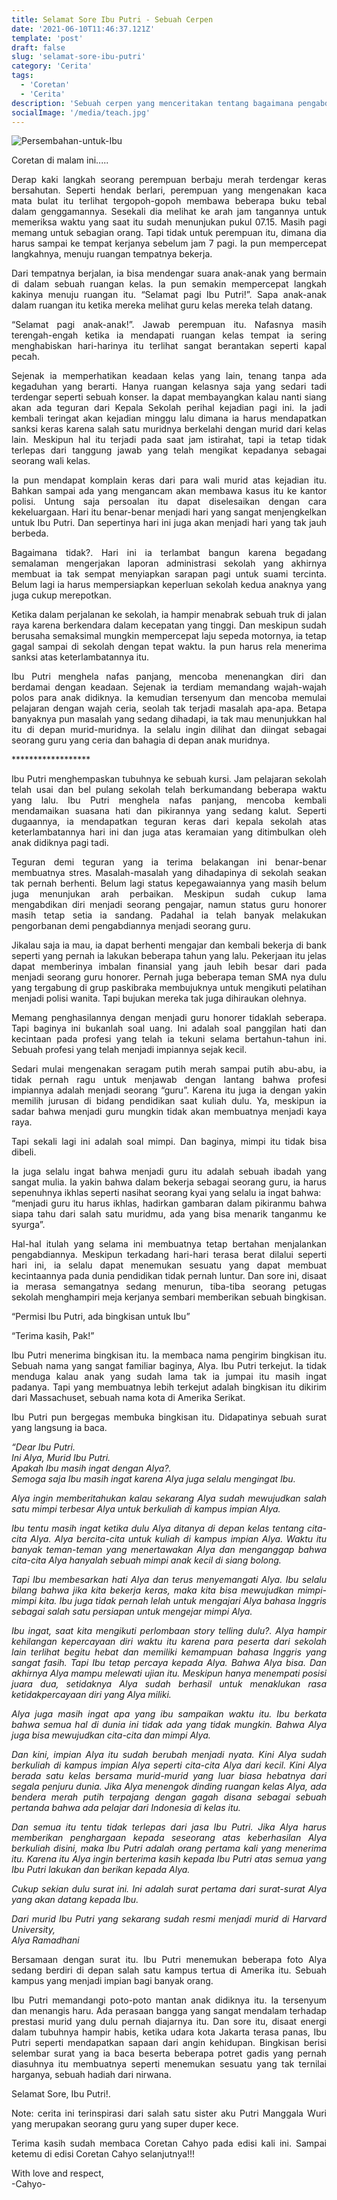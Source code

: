 ```yaml
---
title: Selamat Sore Ibu Putri - Sebuah Cerpen
date: '2021-06-10T11:46:37.121Z'
template: 'post'
draft: false
slug: 'selamat-sore-ibu-putri'
category: 'Cerita'
tags:
  - 'Coretan'
  - 'Cerita'
description: 'Sebuah cerpen yang menceritakan tentang bagaimana pengabdian seorang guru pada profesi yang dicintainya itu meskipun banyak masalah yang dihadapi. Bagaimanakah kisah selengkapnya?. Yuk baca bersama!'
socialImage: '/media/teach.jpg'
---
```


![Persembahan-untuk-Ibu](/media/teach.jpg)

<p>Coretan di malam ini.....</p>
<p style="text-align: justify;text-justify: inter-word;">
Derap kaki langkah seorang perempuan berbaju merah terdengar keras bersahutan. Seperti hendak berlari, perempuan yang mengenakan kaca mata bulat itu terlihat tergopoh-gopoh membawa beberapa buku tebal dalam genggamannya. Sesekali dia melihat ke arah jam tangannya untuk memeriksa waktu yang saat itu sudah menunjukan pukul 07.15. Masih pagi memang untuk sebagian orang. Tapi tidak untuk perempuan itu, dimana dia harus sampai ke tempat kerjanya sebelum jam 7 pagi. Ia pun mempercepat langkahnya, menuju ruangan tempatnya bekerja. 
</p>
<p style="text-align: justify;text-justify: inter-word;">
Dari tempatnya berjalan, ia bisa mendengar suara anak-anak yang bermain di dalam sebuah ruangan kelas. Ia pun semakin mempercepat langkah kakinya menuju ruangan itu.
“Selamat pagi Ibu Putri!”. Sapa anak-anak dalam ruangan itu ketika mereka melihat guru kelas mereka telah datang.
</p>
<p style="text-align: justify;text-justify: inter-word;">
“Selamat pagi anak-anak!”. Jawab perempuan itu. Nafasnya masih terengah-engah ketika ia mendapati ruangan kelas tempat ia sering menghabiskan hari-harinya itu terlihat sangat berantakan seperti kapal pecah. 
</p>
<p style="text-align: justify;text-justify: inter-word;">
Sejenak ia memperhatikan keadaan kelas yang lain, tenang tanpa ada kegaduhan yang berarti. Hanya ruangan kelasnya saja yang sedari tadi terdengar seperti sebuah konser. Ia dapat membayangkan kalau nanti siang akan ada teguran dari Kepala Sekolah perihal kejadian pagi ini. Ia jadi kembali teringat akan kejadian minggu lalu dimana ia harus mendapatkan sanksi keras karena salah satu muridnya berkelahi dengan murid dari kelas lain. Meskipun hal itu terjadi pada saat jam istirahat, tapi ia tetap tidak terlepas dari tanggung jawab yang telah mengikat kepadanya sebagai seorang wali kelas. 
</p>
<p style="text-align: justify;text-justify: inter-word;">
Ia pun mendapat komplain keras dari para wali murid atas kejadian itu. Bahkan sampai ada yang mengancam akan membawa kasus itu ke kantor polisi. Untung saja persoalan itu dapat diselesaikan dengan cara kekeluargaan. Hari itu benar-benar menjadi hari yang sangat menjengkelkan untuk Ibu Putri. Dan sepertinya hari ini juga akan menjadi hari yang tak jauh berbeda. 
</p>
<p style="text-align: justify;text-justify: inter-word;">
Bagaimana tidak?. Hari ini ia terlambat bangun karena begadang semalaman mengerjakan laporan administrasi sekolah yang akhirnya membuat ia tak sempat menyiapkan sarapan pagi untuk suami tercinta. Belum lagi ia harus mempersiapkan keperluan sekolah kedua anaknya yang juga cukup merepotkan. 
</p>
<p style="text-align: justify;text-justify: inter-word;">
Ketika dalam perjalanan ke sekolah, ia hampir menabrak sebuah truk di jalan raya karena berkendara dalam kecepatan yang tinggi. Dan meskipun sudah berusaha semaksimal mungkin mempercepat laju sepeda motornya, ia tetap gagal sampai di sekolah dengan tepat waktu. Ia pun harus rela menerima sanksi atas keterlambatannya itu.
</p>
<p style="text-align: justify;text-justify: inter-word;">
Ibu Putri menghela nafas panjang, mencoba menenangkan diri dan berdamai dengan keadaan. Sejenak ia terdiam memandang wajah-wajah polos para anak didiknya. Ia kemudian tersenyum dan mencoba memulai pelajaran dengan wajah ceria, seolah tak terjadi masalah apa-apa. Betapa banyaknya pun masalah yang sedang dihadapi, ia tak mau menunjukkan hal itu di depan murid-muridnya. Ia selalu ingin dilihat dan diingat sebagai seorang guru yang ceria dan bahagia di depan anak muridnya.
</p>
<p>******************</p>
<p style="text-align: justify;text-justify: inter-word;">
Ibu Putri menghempaskan tubuhnya ke sebuah kursi. Jam pelajaran sekolah telah usai dan bel pulang sekolah telah berkumandang beberapa waktu yang lalu. Ibu Putri menghela nafas panjang, mencoba kembali mendamaikan suasana hati dan pikirannya yang sedang kalut. Seperti dugaannya, ia mendapatkan teguran keras dari kepala sekolah atas keterlambatannya hari ini dan juga atas keramaian yang ditimbulkan oleh anak didiknya pagi tadi. 
</p>
<p style="text-align: justify;text-justify: inter-word;">
Teguran demi teguran yang ia terima belakangan ini benar-benar membuatnya stres. Masalah-masalah yang dihadapinya di sekolah seakan tak pernah berhenti. Belum lagi status kepegawaiannya yang masih belum juga menunjukan arah perbaikan. Meskipun sudah cukup lama mengabdikan diri menjadi seorang pengajar, namun status guru honorer masih tetap setia ia sandang. Padahal ia telah banyak melakukan pengorbanan demi pengabdiannya menjadi seorang guru. 
</p>
<p style="text-align: justify;text-justify: inter-word;">
Jikalau saja ia mau, ia dapat berhenti mengajar dan kembali bekerja di bank seperti yang pernah ia lakukan beberapa tahun yang lalu. Pekerjaan itu jelas dapat memberinya imbalan finansial yang jauh lebih besar dari pada menjadi seorang guru honorer. Pernah juga beberapa teman SMA nya dulu yang tergabung di grup paskibraka membujuknya untuk mengikuti pelatihan menjadi polisi wanita. Tapi bujukan mereka tak juga dihiraukan olehnya. 
</p>
<p style="text-align: justify;text-justify: inter-word;">
Memang penghasilannya dengan menjadi guru honorer tidaklah seberapa. Tapi baginya ini bukanlah soal uang. Ini adalah soal panggilan hati dan kecintaan pada profesi yang telah ia tekuni selama bertahun-tahun ini. Sebuah profesi yang telah menjadi impiannya sejak kecil. 
</p>
<p style="text-align: justify;text-justify: inter-word;">
Sedari mulai mengenakan seragam putih merah sampai putih abu-abu, ia tidak pernah ragu untuk menjawab dengan lantang bahwa profesi impiannya adalah menjadi seorang “guru”. Karena itu juga ia dengan yakin memilih jurusan di bidang pendidikan saat kuliah dulu. Ya, meskipun ia sadar bahwa menjadi guru mungkin tidak akan membuatnya menjadi kaya raya. 
</p>
<p style="text-align: justify;text-justify: inter-word;">
Tapi sekali lagi ini adalah soal mimpi. Dan baginya, mimpi itu tidak bisa dibeli. 
</p>
<p style="text-align: justify;text-justify: inter-word;">
Ia juga selalu ingat bahwa menjadi guru itu adalah sebuah ibadah yang sangat mulia. Ia yakin bahwa dalam bekerja sebagai seorang guru, ia harus sepenuhnya ikhlas seperti nasihat seorang kyai yang selalu ia ingat bahwa: <br/>
“menjadi guru itu harus ikhlas, hadirkan gambaran dalam pikiranmu bahwa siapa tahu dari salah satu muridmu, ada yang bisa menarik tanganmu ke syurga”.
</p>
<p style="text-align: justify;text-justify: inter-word;">
Hal-hal itulah yang selama ini membuatnya tetap bertahan menjalankan pengabdiannya. Meskipun terkadang hari-hari terasa berat dilalui seperti hari ini, ia selalu dapat menemukan sesuatu yang dapat membuat kecintaannya pada dunia pendidikan tidak pernah luntur. Dan sore ini, disaat ia merasa semangatnya sedang menurun, tiba-tiba seorang petugas sekolah menghampiri meja kerjanya sembari memberikan sebuah bingkisan. 
</p>
<p style="text-align: justify;text-justify: inter-word;">
“Permisi Ibu Putri, ada bingkisan untuk Ibu”
</p>
<p style="text-align: justify;text-justify: inter-word;">
“Terima kasih, Pak!” 
</p>
<p style="text-align: justify;text-justify: inter-word;">
Ibu Putri menerima bingkisan itu. Ia membaca nama pengirim bingkisan itu. Sebuah nama yang sangat familiar baginya, Alya. Ibu Putri terkejut. Ia tidak menduga kalau anak yang sudah lama tak ia jumpai itu masih ingat padanya. Tapi yang membuatnya lebih terkejut adalah bingkisan itu dikirim dari Massachuset, sebuah nama kota di Amerika Serikat. 
</p>
<p style="text-align: justify;text-justify: inter-word;">
Ibu Putri pun bergegas membuka bingkisan itu. Didapatinya sebuah surat yang langsung ia baca. 
</p>
<p style="text-align: justify;text-justify: inter-word;font-style: italic;">
“Dear Ibu Putri. <br/>
Ini Alya, Murid Ibu Putri. <br/>
Apakah Ibu masih ingat dengan Alya?. <br/>
Semoga saja Ibu masih ingat karena Alya juga selalu mengingat Ibu. <br/> 
</p>
<p style="text-align: justify;text-justify: inter-word;font-style: italic;">
Alya ingin memberitahukan kalau sekarang Alya sudah mewujudkan salah satu mimpi terbesar Alya untuk berkuliah di kampus impian Alya. 
</p>
<p style="text-align: justify;text-justify: inter-word;font-style: italic;">
Ibu tentu masih ingat ketika dulu Alya ditanya di depan kelas tentang cita-cita Alya. Alya bercita-cita untuk kuliah di kampus impian Alya. Waktu itu banyak teman-teman yang menertawakan Alya dan menganggap bahwa cita-cita Alya hanyalah sebuah mimpi anak kecil di siang bolong. 
</p>
<p style="text-align: justify;text-justify: inter-word;font-style: italic;">
Tapi Ibu membesarkan hati Alya dan terus menyemangati Alya. Ibu selalu bilang bahwa jika kita bekerja keras, maka kita bisa mewujudkan mimpi-mimpi kita. Ibu juga tidak pernah lelah untuk mengajari Alya bahasa Inggris sebagai salah satu persiapan untuk mengejar mimpi Alya. 
</p>
<p style="text-align: justify;text-justify: inter-word;font-style: italic;">
Ibu ingat, saat kita mengikuti perlombaan story telling dulu?. Alya hampir kehilangan kepercayaan diri waktu itu karena para peserta dari sekolah lain terlihat begitu hebat dan memiliki kemampuan bahasa Inggris yang sangat fasih. Tapi Ibu tetap percaya kepada Alya. Bahwa Alya bisa. Dan akhirnya Alya mampu melewati ujian itu. Meskipun hanya menempati posisi juara dua, setidaknya Alya sudah berhasil untuk menaklukan rasa ketidakpercayaan diri yang Alya miliki. 
</p>
<p style="text-align: justify;text-justify: inter-word;font-style: italic;">
Alya juga masih ingat apa yang ibu sampaikan waktu itu. Ibu berkata bahwa semua hal di dunia ini tidak ada yang tidak mungkin. Bahwa Alya juga bisa mewujudkan cita-cita dan mimpi Alya. 
</p>
<p style="text-align: justify;text-justify: inter-word;font-style: italic;">
Dan kini, impian Alya itu sudah berubah menjadi nyata. Kini Alya sudah berkuliah di kampus impian Alya seperti cita-cita Alya dari kecil. Kini Alya berada satu kelas bersama murid-murid yang luar biasa hebatnya dari segala penjuru dunia. Jika Alya menengok dinding ruangan kelas Alya, ada bendera merah putih terpajang dengan gagah disana sebagai sebuah pertanda bahwa ada pelajar dari Indonesia di kelas itu.
</p>
<p style="text-align: justify;text-justify: inter-word; font-style: italic;">
Dan semua itu tentu tidak terlepas dari jasa Ibu Putri. Jika Alya harus memberikan penghargaan kepada seseorang atas keberhasilan Alya berkuliah disini, maka Ibu Putri adalah orang pertama kali yang menerima itu. Karena itu Alya ingin berterima kasih kepada Ibu Putri atas semua yang Ibu Putri lakukan dan berikan kepada Alya. 
</p>
<p style="text-align: justify;text-justify: inter-word;font-style: italic;">
Cukup sekian dulu surat ini. Ini adalah surat pertama dari surat-surat Alya yang akan datang kepada Ibu. 
</p>
<p style="text-align: justify;text-justify: inter-word; font-style: italic;">
Dari murid Ibu Putri yang sekarang sudah resmi menjadi murid di Harvard University, <br/>
Alya Ramadhani
</p>
<p style="text-align: justify;text-justify: inter-word;">
Bersamaan dengan surat itu. Ibu Putri menemukan beberapa foto Alya sedang berdiri di depan salah satu kampus tertua di Amerika itu. Sebuah kampus yang menjadi impian bagi banyak orang. 
</p>
<p style="text-align: justify;text-justify: inter-word;">
Ibu Putri memandangi poto-poto mantan anak didiknya itu. Ia tersenyum dan menangis haru. Ada perasaan bangga yang sangat mendalam terhadap prestasi murid yang dulu pernah diajarnya itu. Dan sore itu, disaat energi dalam tubuhnya hampir habis, ketika udara kota Jakarta terasa panas, Ibu Putri seperti mendapatkan sapaan dari angin kehidupan. Bingkisan berisi selembar surat yang ia baca beserta beberapa potret gadis yang pernah diasuhnya itu membuatnya seperti menemukan sesuatu yang tak ternilai harganya, sebuah hadiah dari nirwana. 
</p>
<p style="text-align: justify;text-justify: inter-word;">
Selamat Sore, Ibu Putri!.
</p>
<p style="text-align: justify;text-justify: inter-word;">
Note: cerita ini terinspirasi dari salah satu sister aku Putri Manggala Wuri yang merupakan seorang guru yang super duper kece.
</p>

<p style="text-align: justify;text-justify: inter-word;">
Terima kasih sudah membaca Coretan Cahyo pada edisi kali ini. Sampai ketemu di edisi Coretan Cahyo selanjutnya!!!
</p>
<p style="text-align: justify;text-justify: inter-word;">
With love and respect, <br />
-Cahyo-
</p>
